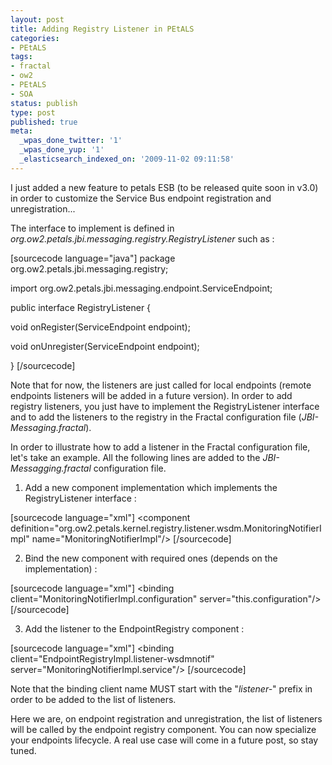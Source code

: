 ```yaml
---
layout: post
title: Adding Registry Listener in PEtALS
categories:
- PEtALS
tags:
- fractal
- ow2
- PEtALS
- SOA
status: publish
type: post
published: true
meta:
  _wpas_done_twitter: '1'
  _wpas_done_yup: '1'
  _elasticsearch_indexed_on: '2009-11-02 09:11:58'
---
```

I just added a new feature to petals ESB (to be released quite soon in v3.0) in order to customize the Service Bus endpoint registration and unregistration...

The interface to implement is defined in <em>org.ow2.petals.jbi.messaging.registry.RegistryListener</em> such as :

[sourcecode language="java"]
package org.ow2.petals.jbi.messaging.registry;

import org.ow2.petals.jbi.messaging.endpoint.ServiceEndpoint;

public interface RegistryListener {

void onRegister(ServiceEndpoint endpoint);

void onUnregister(ServiceEndpoint endpoint);

}
[/sourcecode]

Note that for now, the listeners are just called for local endpoints (remote endpoints listeners will be added in a future version). In order to add registry listeners, you just have to implement the RegistryListener interface and to add the listeners to the registry in the Fractal configuration file (<em>JBI-Messaging.fractal</em>).

In order to illustrate how to add a listener in the Fractal configuration file, let's take an example. All the following lines are added to the <em>JBI-Messagging.fractal</em> configuration file.

1. Add a new component implementation which implements the RegistryListener interface :

[sourcecode language="xml"]
&lt;component definition=&quot;org.ow2.petals.kernel.registry.listener.wsdm.MonitoringNotifierImpl&quot; name=&quot;MonitoringNotifierImpl&quot;/&gt;
[/sourcecode]

2. Bind the new component with required ones (depends on the implementation) :

[sourcecode language="xml"]
&lt;binding client=&quot;MonitoringNotifierImpl.configuration&quot; server=&quot;this.configuration&quot;/&gt;
[/sourcecode]

3. Add the listener to the EndpointRegistry component :

[sourcecode language="xml"]
&lt;binding client=&quot;EndpointRegistryImpl.listener-wsdmnotif&quot; server=&quot;MonitoringNotifierImpl.service&quot;/&gt;
[/sourcecode]

Note that the binding client name MUST start with the "<em>listener-</em>" prefix in order to be added to the list of listeners.

Here we are, on endpoint registration and unregistration, the list of listeners will be called by the endpoint registry component. You can now specialize your endpoints lifecycle. A real use case will come in a future post, so stay tuned.
<div><span style="font-family:Monaco, 'Times New Roman', 'Bitstream Charter', Times, serif;font-size:small;">
</span></div>
